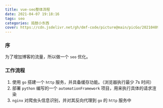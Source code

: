```yaml
---
title: vue-seo整体流程
date: 2021-04-07 19:18:16
tags: seo
categories: 捣鼓小东西
cover: https://cdn.jsdelivr.net/gh/dmf-code/picture@main/picGo/20210409224341.jpeg
---
```


### 序

为了增加博客的流量，所以做一个 `seo` 优化。

### 工作流程

1. 使用 `go` 搭建一个 `http` 服务，并具备缓存功能。（浏览器执行最少 7s 时间）
2. 部署 `python` 编写的一个 `automationFramework` 项目，用来执行具体的请求渲染
3. `nginx` 对爬虫头信息识别，并对其反向代理到 `go` 的 `http` 服务中
